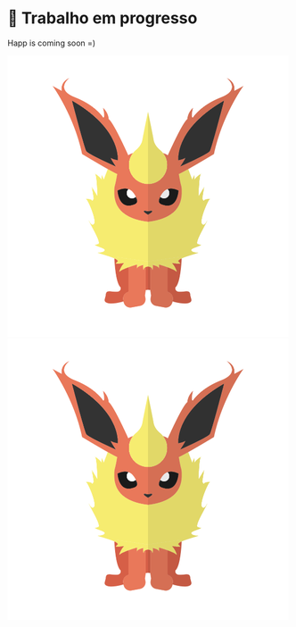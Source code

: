 # :construction: Trabalho em progresso

Happ is coming soon =)

![Alt text](./icon.svg)
<img src="./icon.svg">